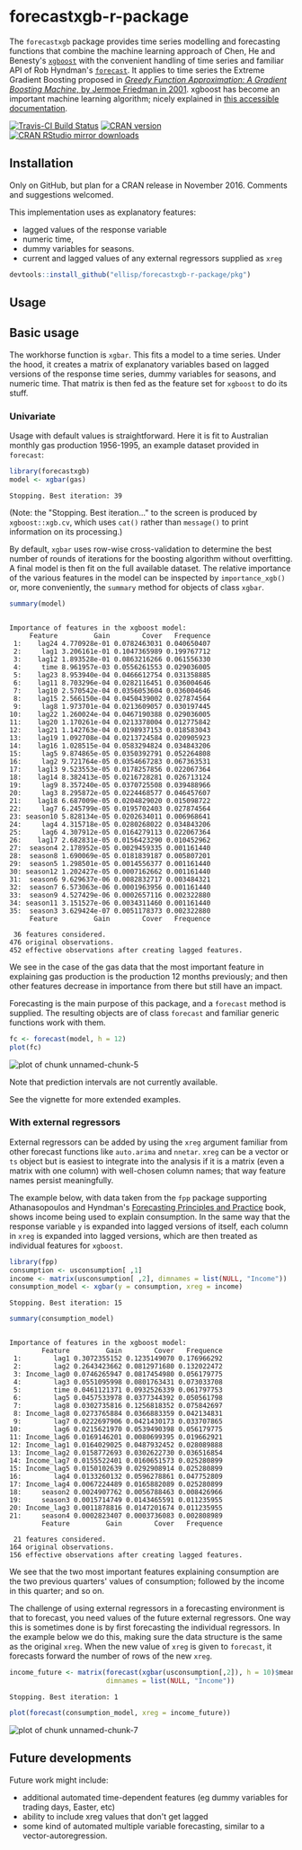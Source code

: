 # forecastxgb-r-package
The `forecastxgb` package provides time series modelling and forecasting functions that combine the machine learning approach of Chen, He and Benesty's [`xgboost`](https://CRAN.R-project.org/package=xgboost) with the convenient handling of time series and familiar API of Rob Hyndman's [`forecast`](http://github.com/robjhyndman/forecast).  It applies to time series the Extreme Gradient Boosting proposed in [*Greedy Function Approximation: A Gradient Boosting Machine*, by Jermoe Friedman in 2001](http://www.jstor.org/stable/2699986). xgboost has become an important machine learning algorithm; nicely explained in [this accessible documentation](http://xgboost.readthedocs.io/en/latest/model.html).

[![Travis-CI Build Status](https://travis-ci.org/ellisp/forecastxgb-r-package.svg?branch=master)](https://travis-ci.org/ellisp/forecastxgb-r-package)
[![CRAN version](http://www.r-pkg.org/badges/version/forecastxgb)](http://www.r-pkg.org/pkg/forecastxgb)
[![CRAN RStudio mirror downloads](http://cranlogs.r-pkg.org/badges/forecastxgb)](http://www.r-pkg.org/pkg/forecastxgb)


## Installation
Only on GitHub, but plan for a CRAN release in November 2016.  Comments and suggestions welcomed.

This implementation uses as explanatory features: 

* lagged values of the response variable
* numeric time,
* dummy variables for seasons.
* current and lagged values of any external regressors supplied as `xreg`





```r
devtools::install_github("ellisp/forecastxgb-r-package/pkg")
```

## Usage


## Basic usage

The workhorse function is `xgbar`.  This fits a model to a time series.  Under the hood, it creates a matrix of explanatory variables based on lagged versions of the response time series, dummy variables for seasons, and numeric time.  That matrix is then fed as the feature set for `xgboost` to do its stuff.

### Univariate

Usage with default values is straightforward.  Here it is fit to Australian monthly gas production 1956-1995, an example dataset provided in `forecast`:

```r
library(forecastxgb)
model <- xgbar(gas)
```

```
Stopping. Best iteration: 39
```
(Note: the "Stopping. Best iteration..." to the screen is produced by `xgboost::xgb.cv`, which uses `cat()` rather than `message()` to print information on its processing.)

By default, `xgbar` uses row-wise cross-validation to determine the best number of rounds of iterations for the boosting algorithm without overfitting.  A final model is then fit on the full available dataset.  The relative importance of the various features in the model can be inspected by `importance_xgb()` or, more conveniently, the `summary` method for objects of class `xgbar`.



```r
summary(model)
```

```

Importance of features in the xgboost model:
     Feature         Gain        Cover   Frequence
 1:    lag24 4.770928e-01 0.0782463031 0.040650407
 2:     lag1 3.206161e-01 0.1047365989 0.199767712
 3:    lag12 1.893528e-01 0.0863216266 0.061556330
 4:     time 8.961957e-03 0.0556261553 0.029036005
 5:    lag23 8.953940e-04 0.0466612754 0.031358885
 6:    lag11 8.703296e-04 0.0282116451 0.036004646
 7:    lag10 2.570542e-04 0.0356053604 0.036004646
 8:    lag15 2.566150e-04 0.0450439002 0.027874564
 9:     lag8 1.973701e-04 0.0213609057 0.030197445
10:    lag22 1.260024e-04 0.0467190388 0.029036005
11:    lag20 1.170261e-04 0.0213378004 0.012775842
12:    lag21 1.142763e-04 0.0198937153 0.018583043
13:    lag19 1.092708e-04 0.0213724584 0.020905923
14:    lag16 1.028515e-04 0.0583294824 0.034843206
15:     lag5 9.874865e-05 0.0350392791 0.052264808
16:     lag2 9.721764e-05 0.0354667283 0.067363531
17:    lag13 9.523553e-05 0.0178257856 0.022067364
18:    lag14 8.382413e-05 0.0216728281 0.026713124
19:     lag9 8.357240e-05 0.0370725508 0.039488966
20:     lag3 8.295872e-05 0.0224468577 0.046457607
21:    lag18 6.687009e-05 0.0204829020 0.015098722
22:     lag7 6.245799e-05 0.0195702403 0.027874564
23: season10 5.828134e-05 0.0202634011 0.006968641
24:     lag4 4.315718e-05 0.0280268022 0.034843206
25:     lag6 4.307912e-05 0.0164279113 0.022067364
26:    lag17 2.682831e-05 0.0156423290 0.010452962
27:  season4 2.178952e-05 0.0029459335 0.001161440
28:  season8 1.690069e-05 0.0181839187 0.005807201
29:  season5 1.298501e-05 0.0014556377 0.001161440
30: season12 1.202427e-05 0.0007162662 0.001161440
31:  season6 9.629637e-06 0.0082832717 0.003484321
32:  season7 6.573063e-06 0.0001963956 0.001161440
33:  season9 4.527429e-06 0.0002657116 0.002322880
34: season11 3.151527e-06 0.0034311460 0.001161440
35:  season3 3.629424e-07 0.0051178373 0.002322880
     Feature         Gain        Cover   Frequence

 36 features considered.
476 original observations.
452 effective observations after creating lagged features.
```
We see in the case of the gas data that the most important feature in explaining gas production is the production 12 months previously; and then other features decrease in importance from there but still have an impact.

Forecasting is the main purpose of this package, and a `forecast` method is supplied.  The resulting objects are of class `forecast` and familiar generic functions work with them.


```r
fc <- forecast(model, h = 12)
plot(fc)
```

![plot of chunk unnamed-chunk-5](figure/unnamed-chunk-5-1.png)

Note that prediction intervals are not currently available.

See the vignette for more extended examples.

### With external regressors
External regressors can be added by using the `xreg` argument familiar from other forecast functions like `auto.arima` and `nnetar`.  `xreg` can be a vector or `ts` object but is easiest to integrate into the analysis if it is a matrix (even a matrix with one column) with well-chosen column names; that way feature names persist meaningfully.  

The example below, with data taken from the `fpp` package supporting Athanasopoulos and Hyndman's [Forecasting Principles and Practice](https://www.otexts.org/fpp) book, shows income being used to explain consumption.  In the same way that the response variable `y` is expanded into lagged versions of itself, each column in `xreg` is expanded into lagged versions, which are then treated as individual features for `xgboost`.


```r
library(fpp)
consumption <- usconsumption[ ,1]
income <- matrix(usconsumption[ ,2], dimnames = list(NULL, "Income"))
consumption_model <- xgbar(y = consumption, xreg = income)
```

```
Stopping. Best iteration: 15
```

```r
summary(consumption_model)
```

```

Importance of features in the xgboost model:
        Feature         Gain        Cover   Frequence
 1:        lag1 0.3072355152 0.1235149070 0.176966292
 2:        lag2 0.2643423662 0.0812971680 0.132022472
 3: Income_lag0 0.0746265947 0.0817454980 0.056179775
 4:        lag3 0.0551095998 0.0801763431 0.073033708
 5:        time 0.0461121371 0.0932526339 0.061797753
 6:        lag5 0.0457533978 0.0377344392 0.050561798
 7:        lag8 0.0302735816 0.1256818352 0.075842697
 8: Income_lag8 0.0273765884 0.0366883359 0.042134831
 9:        lag7 0.0222697906 0.0421430173 0.033707865
10:        lag6 0.0215621970 0.0539490398 0.056179775
11: Income_lag6 0.0169146201 0.0080699395 0.019662921
12: Income_lag1 0.0164029025 0.0487932452 0.028089888
13: Income_lag2 0.0158772693 0.0302622730 0.036516854
14: Income_lag7 0.0155522401 0.0160651573 0.025280899
15: Income_lag5 0.0150102639 0.0292908914 0.025280899
16:        lag4 0.0133260132 0.0596278861 0.047752809
17: Income_lag4 0.0067224489 0.0165882089 0.025280899
18:     season2 0.0024907762 0.0056788463 0.008426966
19:     season3 0.0015714749 0.0143465591 0.011235955
20: Income_lag3 0.0011878816 0.0147201674 0.011235955
21:     season4 0.0002823407 0.0003736083 0.002808989
        Feature         Gain        Cover   Frequence

 21 features considered.
164 original observations.
156 effective observations after creating lagged features.
```
We see that the two most important features explaining consumption are the two previous quarters' values of consumption; followed by the income in this quarter; and so on.


The challenge of using external regressors in a forecasting environment is that to forecast, you need values of the future external regressors.  One way this is sometimes done is by first forecasting the individual regressors.  In the example below we do this, making sure the data structure is the same as the original `xreg`.  When the new value of `xreg` is given to `forecast`, it forecasts forward the number of rows of the new `xreg`.  

```r
income_future <- matrix(forecast(xgbar(usconsumption[,2]), h = 10)$mean, 
                        dimnames = list(NULL, "Income"))
```

```
Stopping. Best iteration: 1
```

```r
plot(forecast(consumption_model, xreg = income_future))
```

![plot of chunk unnamed-chunk-7](figure/unnamed-chunk-7-1.png)

## Future developments
Future work might include: 

* additional automated time-dependent features (eg dummy variables for trading days, Easter, etc)
* ability to include xreg values that don't get lagged
* some kind of automated multiple variable forecasting, similar to a vector-autoregression.

